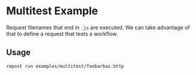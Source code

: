 # Multitest Example

Request filenames that end in `.js` are executed. We can take advantage of that to define a request that tests a workflow.

## Usage

```
repost run examples/multitest/foobarbaz.http
```
